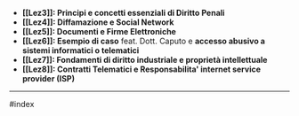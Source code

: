 - **[[Lez3]]: Principi e concetti essenziali di Diritto Penali**
- **[[Lez4]]: Diffamazione e Social Network**
- **[[Lez5]]:  Documenti e Firme Elettroniche**
- **[[Lez6]]: Esempio di caso** feat. Dott. Caputo e **accesso abusivo a sistemi informatici o telematici**
- **[[Lez7]]: Fondamenti di diritto industriale e proprietà intellettuale**
- **[[Lez8]]: Contratti Telematici e Responsabilita' internet service provider (ISP)**
---
#index